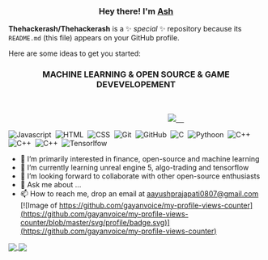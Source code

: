 ### <p align="center">Hey there! I'm [Ash](https://octoprofile.vercel.app/user?id=Thehackerash)</p>

**Thehackerash/Thehackerash** is a  ✨ _special_ ✨ repository because its `README.md` (this file) appears on your GitHub profile.

Here are some ideas to get you started:

<h3 align="center" >MACHINE LEARNING & OPEN SOURCE & GAME DEVEVELOPEMENT</h3>
<br/>

<p align="center"> &nbsp; &nbsp; &nbsp; &nbsp; &nbsp; &nbsp; &nbsp; &nbsp; &nbsp; &nbsp; &nbsp; &nbsp; &nbsp; &nbsp; &nbsp; &nbsp; &nbsp; &nbsp; &nbsp; &nbsp; <a href="https://github.com/Thehackerash"><img src="https://img.shields.io/github/followers/Thehackerash?color=%234CC61E&label=GitHub%20Followers%20%3A"/> &nbsp; &nbsp; <a 
<br/>
<br/>

![Javascript](https://img.shields.io/badge/-Javascript-05122A?style=flat&logo=Javascript&logoColor=FFA518)&nbsp;
![HTML](https://img.shields.io/badge/-HTML-05122A?style=flat&logo=HTML5)&nbsp;
![CSS](https://img.shields.io/badge/-CSS-05122A?style=flat&logo=CSS3&logoColor=1572B6)&nbsp;
![Git](https://img.shields.io/badge/-Git-05122A?style=flat&logo=git)&nbsp;
![GitHub](https://img.shields.io/badge/-GitHub-05122A?style=flat&logo=github)&nbsp;
![C](https://img.shields.io/badge/-C-05122A?style=flat&logo=C&logoColor=A8B9CC)&nbsp;
![Pythoon](https://img.shields.io/badge/-python-05122A?style=flat&logo=python)&nbsp;
![C++](https://img.shields.io/badge/-C++-05122A?style=flat&logo=C++&logoColor=A8B9CC)&nbsp;
![C++](https://img.shields.io/badge/-React-05122A?style=flat&logo=React&logoColor=A8B9CC)&nbsp;
![C++](https://img.shields.io/badge/-Java-05122A?style=flat&logo=Java&logoColor=A8B9CC)&nbsp;
![Tensorlfow](https://img.shields.io/badge/-Tensorflow-05122A?style=flat&logo=Tensorfloe&logoColor=A8B9CC)&nbsp;
<br/>

- 🔭 I’m primarily interested in finance, open-source and machine learning 
- 🌱 I’m currently learning unreal engine 5, algo-trading and tensorflow
- 👯 I’m looking forward to collaborate with other open-source enthusiasts
- 💬 Ask me about ...
- 📫 How to reach me, drop an email at aayushprajapati0807@gmail.com
[![Image of https://github.com/gayanvoice/my-profile-views-counter](https://github.com/gayanvoice/my-profile-views-counter/blob/master/svg/profile/badge.svg)](https://github.com/gayanvoice/my-profile-views-counter)
<a href="https://github.com/Thehackerash">
  
  <img height="160em" align="center" src="https://github-readme-stats.vercel.app/api?username=Thehackerash&count_private=true&show_icons=true&&theme=chartreuse-dark&include_all_commits=true" />
  <img height="160em"  align="center"  src="https://github-readme-streak-stats.herokuapp.com?user=Thehackerash&theme=chartreuse-dark">
  
</a>
